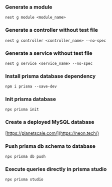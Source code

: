 ### Generate a module

```
nest g module <module_name>
```

### Generate a controller without test file

```
nest g controller <controller_name> --no-spec
```

### Generate a service without test file

```
nest g service <service_name> --no-spec
```

### Install prisma database dependency

```
npm i prisma --save-dev
```

### Init prisma database

```
npx prisma init
```

### Create a deployed MySQL database

[https://planetscale.com/](https://neon.tech/)

### Push prisma db schema to database

```
npx prisma db push
```

### Execute queries directly in prisma studio

```
npx prisma studio
```